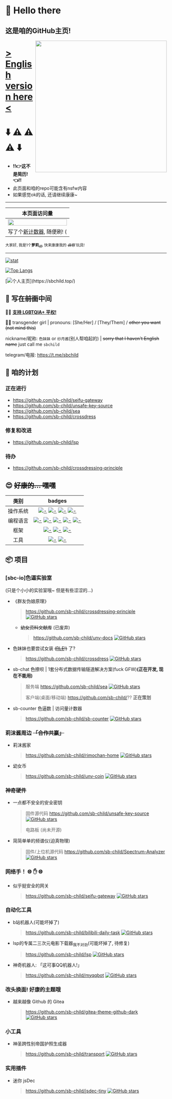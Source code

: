 <div>
  <span>
    <h1> 👐 Hello there</h1>
    <h2>这是咱的GitHub主页!</h2>
  </span>
  <a href="https://picrew.me/image_maker/47161/complete?cd=Dxrph1AliC">
    <img src="https://user-images.githubusercontent.com/55868015/185658076-3c9c3919-6c5f-4855-b66f-ab2877629d96.png" align='right' width='410px'>
  </a>
</div>

# [> English version here <](./README.en.md)

# ⬇️ ⚠️ ⚠️ ⚠️ ⬇️
- **‼️👉这不是简历!👈‼️**
- 此页面和咱的repo可能含有nsfw内容
- 如果感觉ok的话, 还请继续康康~

---

| 本页面访问量 |
|:----:|
|<img src="https://my.sbchild.top:81/_sbcounter/sbchild/rw/card" width="100%">|
|写了个[新计数器](https://github.com/sb-child/sb-counter), 随便刷! (|

<sub>大家好, 我是1个**萝莉**<sub>~~_控_~~</sub>, 快来康康我的 ~~_自慰_~~ 玩具!</sub>

---

[![stat](https://github-readme-stats.vercel.app/api?username=sb-child&show_icons=true&icon_color=0366d6&theme=dark)]()

[![Top Langs](https://github-readme-stats.vercel.app/api/top-langs/?username=sb-child&layout=compact&icon_color=0366d6&theme=dark)]()

[![个人主页](https://img.shields.io/badge/个人主页(新站!)-sbchild.top-information?style=flat-square)](https://sbchild.top/)

## 🔰 写在~~前面~~中间
:rainbow_flag: [**支持 LGBTQIA+ 平权!**](https://github.com/LGBT-CN/LGBTQIA-in-China/)

:transgender_flag: transgender girl | pronouns: \[She/Her\] / \[They/Them\] / ~~other you want (not mind this)~~

nickname/昵称: `色妹妹` or `纱月酱`(别人帮咱起的) | ~~sorry that I haven't English name~~ just call me `sbchild`

telegram/电报: https://t.me/sbchild

## 🤔 咱的计划
### 正在进行
+ https://github.com/sb-child/seifu-gateway
+ https://github.com/sb-child/unsafe-key-source
+ https://github.com/sb-child/sea
+ https://github.com/sb-child/crossdress

### 修复和改进
+ https://github.com/sb-child/lsp

### 待办
+ https://github.com/sb-child/crossdressing-principle

## 😍 ~~好康的... 嘿嘿~~
类别|badges
:---:|:---:
操作系统|[![-](https://img.shields.io/badge/ArchLinux-1793d1?style=flat-square&logo=archlinux&logoColor=white)]() [![-](https://img.shields.io/badge/Debian-a80030?style=flat-square&logo=debian&logoColor=white)]() [![-](https://img.shields.io/badge/Ubuntu-dd4714?style=flat-square&logo=ubuntu&logoColor=white)]() [![-](https://img.shields.io/badge/NixOS-5277c3?style=flat-square&logo=nixos&logoColor=white)]()
编程语言|[![-](https://img.shields.io/badge/Go-00add8?style=flat-square&logo=go&logoColor=white)]() [![-](https://img.shields.io/badge/Rust-dea584?style=flat-square&logo=rust&logoColor=white)]() [![-](https://img.shields.io/badge/Python-3772a2?style=flat-square&logo=python&logoColor=white)]() [![-](https://img.shields.io/badge/JavaScript-d4b41a?style=flat-square&logo=javascript&logoColor=white)]() [![-](https://img.shields.io/badge/TypeScript-2d79c6?style=flat-square&logo=typescript&logoColor=white)]()
框架|[![-](https://img.shields.io/badge/React/React_Native-black?style=flat-square&logo=react&logoColor=61dafb)]() [![-](https://img.shields.io/badge/Electron-black?style=flat-square&logo=electron&logoColor=61dafb)]() [![-](https://img.shields.io/badge/Tauri-black?style=flat-square&logo=tauri&logoColor=ffc131)]()
工具|[![-](https://img.shields.io/badge/Blender-e87d0d?style=flat-square&logo=blender&logoColor=white)]() [![-](https://img.shields.io/badge/VSCode-0066b8?style=flat-square&logo=visualstudiocode&logoColor=white)]()

## 📦 项目

### [sbc-io]色逼实验室
(只是个小小的实验室哦~ 但是有些涩涩的...)

+ 《群友伪娘原理》
  > https://github.com/sb-child/crossdressing-principle [![GitHub stars](https://unv-shield.librian.net/api/unv_shield?fontcolor=0000ff&anime=3&repo=sb-child/crossdressing-principle)](https://github.com/sb-child/crossdressing-principle/stargazers)
  + ~~幼女资料文献库~~ (已废弃)
    > https://github.com/sb-child/unv-docs [![GitHub stars](https://unv-shield.librian.net/api/unv_shield?fontcolor=0000ff&anime=3&repo=sb-child/unv-docs)](https://github.com/sb-child/unv-docs/stargazers)

+ 色妹妹也要尝试女装 ~~([RLE](https://zh.wikipedia.org/zh-cn/%e5%ae%9e%e9%99%85%e7%94%9f%e6%b4%bb%e4%bd%93%e9%aa%8c)!)~~ 了?
  > https://github.com/sb-child/crossdress [![GitHub stars](https://unv-shield.librian.net/api/unv_shield?fontcolor=0000ff&anime=3&repo=sb-child/crossdress)](https://github.com/sb-child/crossdress/stargazers)

+ sb-chat 色撩呗 | 1套分布式数据传输隧道解决方案(fuck GFW)**(正在开发, 现在不能用)**
  > 服务端 https://github.com/sb-child/sea [![GitHub stars](https://unv-shield.librian.net/api/unv_shield?fontcolor=0000ff&anime=3&repo=sb-child/sea)](https://github.com/sb-child/sea/stargazers)
  > 
  > 客户端(桌面/移动端) https://github.com/sb-child/?? **正在策划**

+ sb-counter 色逼数 | 访问量计数器
  > https://github.com/sb-child/sb-counter [![GitHub stars](https://unv-shield.librian.net/api/unv_shield?fontcolor=0000ff&anime=3&repo=sb-child/sb-counter)](https://github.com/sb-child/sb-counter/stargazers)

### 莉沫酱周边 ~~「合作共赢」~~
+ 莉沫酱家
  > https://github.com/sb-child/rimochan-home [![GitHub stars](https://unv-shield.librian.net/api/unv_shield?fontcolor=0000ff&anime=3&repo=sb-child/rimochan-home)](https://github.com/sb-child/rimochan-home/stargazers)
+ 幼女币
  > https://github.com/sb-child/unv-coin [![GitHub stars](https://unv-shield.librian.net/api/unv_shield?fontcolor=0000ff&anime=3&repo=sb-child/unv-coin)](https://github.com/sb-child/unv-coin/stargazers)

### 神奇硬件
+ 一点都不安全的安全密钥
  > 固件源代码 https://github.com/sb-child/unsafe-key-source [![GitHub stars](https://unv-shield.librian.net/api/unv_shield?fontcolor=0000ff&anime=3&repo=sb-child/unsafe-key-source)](https://github.com/sb-child/unsafe-key-source/stargazers)
  > 
  > 电路板 (尚未开源)

+ 简简单单的频谱仪(迫真物理)
  > 固件/上位机源代码 https://github.com/sb-child/Spectrum-Analyzer [![GitHub stars](https://unv-shield.librian.net/api/unv_shield?fontcolor=0000ff&anime=3&repo=sb-child/Spectrum-Analyzer)](https://github.com/sb-child/Spectrum-Analyzer/stargazers)

### 网络手！ 🌐 ✋ 🌐

+ 似乎挺安全的网关
  > https://github.com/sb-child/seifu-gateway [![GitHub stars](https://unv-shield.librian.net/api/unv_shield?fontcolor=0000ff&anime=3&repo=sb-child/seifu-gateway)](https://github.com/sb-child/seifu-gateway/stargazers)

### 自动化工具
+ b站机器人(可能坏掉了)
  > https://github.com/sb-child/bilibili-daily-task [![GitHub stars](https://unv-shield.librian.net/api/unv_shield?fontcolor=0000ff&anime=3&repo=sb-child/bilibili-daily-task)](https://github.com/sb-child/bilibili-daily-task/stargazers)
+ lsp的专属二三次元电影下载器<sub>我不对劲</sub>(可能坏掉了, 待修复)
  > https://github.com/sb-child/lsp [![GitHub stars](https://unv-shield.librian.net/api/unv_shield?fontcolor=0000ff&anime=3&repo=sb-child/lsp)](https://github.com/sb-child/lsp/stargazers)
+ 神奇机器人: 「这可事QQ机器人!」
  > https://github.com/sb-child/myqqbot [![GitHub stars](https://unv-shield.librian.net/api/unv_shield?fontcolor=0000ff&anime=3&repo=sb-child/myqqbot)](https://github.com/sb-child/myqqbot/stargazers)

### 改头换面! 好康的主题哦
+ 越来越像 Github 的 Gitea
  > https://github.com/sb-child/gitea-theme-github-dark [![GitHub stars](https://unv-shield.librian.net/api/unv_shield?fontcolor=0000ff&anime=3&repo=sb-child/gitea-theme-github-dark)](https://github.com/sb-child/gitea-theme-github-dark/stargazers)

### 小工具
+ 神圣跨性别帝国护照生成器
  > https://github.com/sb-child/transport [![GitHub stars](https://unv-shield.librian.net/api/unv_shield?fontcolor=0000ff&anime=3&repo=sb-child/transport)](https://github.com/sb-child/transport/stargazers)

### 实用插件
+ 迷你 jsDec
  > https://github.com/sb-child/jsdec-tiny [![GitHub stars](https://unv-shield.librian.net/api/unv_shield?fontcolor=0000ff&anime=3&repo=sb-child/jsdec-tiny)](https://github.com/sb-child/jsdec-tiny/stargazers)
